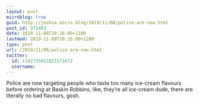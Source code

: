 ```yaml
---
layout: post
microblog: true
guid: http://joshua.micro.blog/2019/11/08/police-are-now.html
post_id: 971403
date: 2019-11-08T20:26:00+1100
lastmod: 2019-11-08T20:26:00+1100
type: post
url: /2019/11/08/police-are-now.html
twitter:
  id: 1192735021821571072
  username: 
---
```

Police are now targeting people who taste too many ice-cream flavours before ordering at Baskin Robbins, like, they’re all ice-cream dude, there are literally no bad flavours, gosh.
